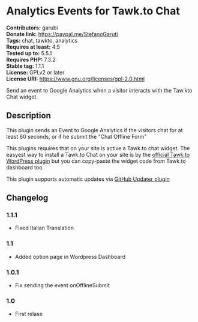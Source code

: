 # Analytics Events for Tawk.to Chat #
**Contributors:** garubi  
**Donate link:** https://paypal.me/StefanoGaruti  
**Tags:** chat, tawkto, analytics  
**Requires at least:** 4.5  
**Tested up to:** 5.5.1  
**Requires PHP:** 7.3.2  
**Stable tag:** 1.1.1  
**License:** GPLv2 or later  
**License URI:** https://www.gnu.org/licenses/gpl-2.0.html  

Send an event to Google Analytics when a visitor interacts with the Taw.kto Chat widget.

## Description ##

This plugin sends an Event to Google Analytics if the visitors chat for at least 60 seconds, or if he submit the "Chat Offline Form"

This plugins requires that on your site is active a Tawk.to chat widget. The easyest way to install a Tawk.to Chat on your site is by the [official Tawk.to WordPress plugin](https://it.wordpress.org/plugins/tawkto-live-chat/) but you can copy-paste the widget code from Tawk.to dashboard too.

This plugin supports automatic updates via [GitHub Updater plugin](https://github.com/afragen/github-updater)

## Changelog ##

### 1.1.1 ###
* Fixed Italian Translation

### 1.1 ###
* Added option page in Wordpress Dashboard

### 1.0.1 ###
* Fix sending the event onOfflineSubmit

### 1.0 ###
* First relase
